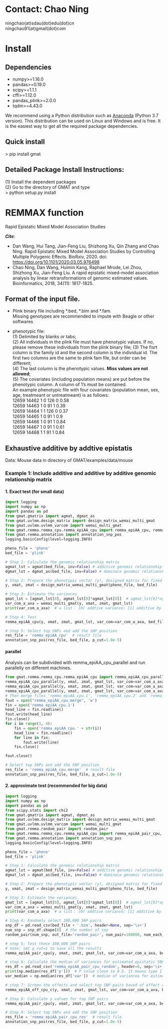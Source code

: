 
# Contact: Chao Ning
ningchao(at)sdau(dot)edu(dot)cn  
ningchao91(at)gmail(dot)com  

# Install

## Dependencies
* numpy>=1.16.0  
* pandas>=0.19.0  
* scipy>=1.1.1  
* cffi>=1.12.0  
* pandas_plink>=2.0.0  
* tqdm>=4.43.0  

We recommend using a Python distribution such as [Anaconda](https://www.anaconda.com/distribution/) (Python 3.7 version). This distribution can be used on Linux and Windows and is free. It is the easiest way to get all the required package dependencies. 

## Quick install
\> pip install gmat
## Detailed Package Install Instructions:
(1) Install the dependent packages  
(2) Go to the directory of GMAT and type  
\> python setup.py install

# REMMAX function  
Rapid Epistatic Mixed Model Association Studies

***Cite***:  
* Dan Wang, Hui Tang, Jian-Feng Liu, Shizhong Xu, Qin Zhang and Chao Ning. Rapid Epistatic Mixed Model Association Studies by Controlling Multiple Polygenic Effects. BioRxiv, 2020. doi: https://doi.org/10.1101/2020.03.05.976498  
* Chao Ning, Dan Wang, Huimin Kang, Raphael Mrode, Lei Zhou, Shizhong Xu, Jian-Feng Liu. A rapid epistatic mixed-model association analysis by linear retransformations of genomic estimated values. Bioinformatics, 2018, 34(11): 1817-1825.  

## Format of the input file.
* Plink binary file including \*.bed, \*.bim and \*.fam.  
Missing genotypes are recommended to impute with Beagle or other softwares  

* phenotypic file:  
(1) Delimited by blanks or tabs;  
(2) All individuals in the plink file must have phenotypic values. If no, please remove these individuals from the plink binary file;
(3) The fisrt column is the family id and the second column is the individual id. The first two columns are the same to plink fam file, but order can be different;  
(4) The last column is the phenotypic values. **Miss values are not allowed**;  
(5) The covariates (including population means) are put before the phenotypic column. A column of 1’s must be contained.  
An example phenotypic file with four covariates (population mean, sex, age, treatmeant or untreatmeant) is as follows:  
12659	14462	1	0	126	0	0.58  
12659	14463	1	0	91	1	0.39  
12659	14464	1	1	126	0	0.37  
12659	14465	1	0	91	1	0.9  
12659	14466	1	0	91	1	0.84  
12659	14467	1	0	91	1	0.61  
12659	14468	1	1	91	1	0.84  
  
## Exhaustive additive by addtive epistatis  
Data: Mouse data in directory of GMAT/examples/data/mouse    

### Example 1: Include additive and additive by additive genomic relationship matrix
#### 1. Exact test (for small data)


```python
import logging
import numpy as np
import pandas as pd
from gmat.gmatrix import agmat, dgmat_as
from gmat.uvlmm.design_matrix import design_matrix_wemai_multi_gmat
from gmat.uvlmm.uvlmm_varcom import wemai_multi_gmat
from gmat.remma.remma_cpu.remma_epiAA_cpu import remma_epiAA_cpu, remma_epiAA_cpu_parallel
from gmat.remma.annotation import annotation_snp_pos
logging.basicConfig(level=logging.INFO)

pheno_file = 'pheno'
bed_file = 'plink'

# Step 1: Calculate the genomic relationship matrix
agmat_lst = agmat(bed_file, inv=False) # additive genomic relationship matrix
dgmat_lst = dgmat_as(bed_file, inv=False) # dominace genomic relationship matrix

# Step 2: Prepare the phenotypic vector (y), designed matrix for fixed effects (xmat) and designed matrix for random effects (zmat)
y, xmat, zmat = design_matrix_wemai_multi_gmat(pheno_file, bed_file)

# Step 3: Estimate the variances
gmat_lst = [agmat_lst[0], agmat_lst[0]*agmat_lst[0]]  # agmat_lst[0]*agmat_lst[0] is the additive by additive genomic relationship matrix
var_com_a_axa = wemai_multi_gmat(y, xmat, zmat, gmat_lst)
print(var_com_a_axa)  # a list： [0] addtive variance; [1] additive by additive variance; [2] residual variance

# Step 4: Test
remma_epiAA_cpu(y, xmat, zmat, gmat_lst, var_com=var_com_a_axa, bed_file=bed_file, snp_lst_0=None, p_cut=0.0001, out_file='remma_epiAA_cpu')

# Step 5: Select top SNPs and add the SNP position
res_file = 'remma_epiAA_cpu'  # result file
annotation_snp_pos(res_file, bed_file, p_cut=1.0e-5)
```

#### parallel 
Analysis can be subdivided with remma_epiAA_cpu_parallel and run parallelly on different machines.


```python
from gmat.remma.remma_cpu.remma_epiAA_cpu import remma_epiAA_cpu_parallel
remma_epiAA_cpu_parallel(y, xmat, zmat, gmat_lst, var_com=var_com_a_axa, bed_file=bed_file, parallel=[3,1], p_cut=0.0001, out_file='remma_epiAA_cpu')
remma_epiAA_cpu_parallel(y, xmat, zmat, gmat_lst, var_com=var_com_a_axa, bed_file=bed_file, parallel=[3,2], p_cut=0.0001, out_file='remma_epiAA_cpu')
remma_epiAA_cpu_parallel(y, xmat, zmat, gmat_lst, var_com=var_com_a_axa, bed_file=bed_file, parallel=[3,3], p_cut=0.0001, out_file='remma_epiAA_cpu')
# Then merge files 'remma_epiAA_cpu.1', 'remma_epiAA_cpu.2' and 'remma_epiAA_cpu.3' with the following codes.
fout = open("remma_epiAA_cpu.merge", 'w')
fin = open('remma_epiAA_cpu.1')
head_line = fin.readline()
fout.write(head_line)
fin.close()
for i in range(1, 4):
    fin = open('remma_epiAA_cpu.' + str(i))
    head_line = fin.readline()
    for line in fin:
        fout.write(line)
    fin.close()

fout.close()

# Select top SNPs and add the SNP position
res_file = 'remma_epiAA_cpu.merge'  # result file
annotation_snp_pos(res_file, bed_file, p_cut=1.0e-5)
```

#### 2. approximate test (recommended for big data)


```python
import logging
import numpy as np
import pandas as pd
from scipy.stats import chi2
from gmat.gmatrix import agmat, dgmat_as
from gmat.uvlmm.design_matrix import design_matrix_wemai_multi_gmat
from gmat.uvlmm.uvlmm_varcom import wemai_multi_gmat
from gmat.remma.random_pair import random_pair
from gmat.remma.remma_cpu.remma_epiAA_cpu import remma_epiAA_pair_cpu, remma_epiAA_eff_cpu_c
from gmat.remma.annotation import annotation_snp_pos
logging.basicConfig(level=logging.INFO)

pheno_file = 'pheno'
bed_file = 'plink'

# Step 1: Calculate the genomic relationship matrix
agmat_lst = agmat(bed_file, inv=False) # additive genomic relationship matrix
dgmat_lst = dgmat_as(bed_file, inv=False) # dominace genomic relationship matrix

# Step 2: Prepare the phenotypic vector (y), designed matrix for fixed effects (xmat) and designed matrix for random effects (zmat)
y, xmat, zmat = design_matrix_wemai_multi_gmat(pheno_file, bed_file)

# Step 3: Estimate the variances
gmat_lst = [agmat_lst[0], agmat_lst[0]*agmat_lst[0]]  # agmat_lst[0]*agmat_lst[0] is the additive by additive genomic relationship matrix
var_com_a_axa = wemai_multi_gmat(y, xmat, zmat, gmat_lst)
print(var_com_a_axa)  # a list： [0] addtive variance; [1] additive by additive variance; [2] residual variance

# Step 4: Randomly select 100,000 SNP pairs
snp_df = pd.read_csv(bed_file + '.bim', header=None, sep='\s+')
num_snp = snp_df.shape[0]  # the number of snp
random_pair(num_snp, out_file='random_pair', num_pair=100000, num_each_pair=5000)

# step 5: Test these 100,000 SNP pairs
# note: set p_cut=1 to save all the results
remma_epiAA_pair_cpu(y, xmat, zmat, gmat_lst, var_com=var_com_a_axa, bed_file=bed_file, snp_pair_file="random_pair", max_test_pair=50000, p_cut=1, out_file='remma_epiAA_pair_cpu_random')

# step 6: Calculate the median of variances for estimated epistatic SNP effects
res_df = pd.read_csv('remma_epiAA_pair_cpu_random', header=0, sep='\s+')
print(np.median(res_df['p']))  # P value close to 0.5. It means type I error controlled well
var_median = np.median(res_df['var'])  # median of variances for estimated epistatic SNP effects

# step 7: Screen the effects and select top SNP pairs based of effect cut
remma_epiAA_eff_cpu_c(y, xmat, zmat, gmat_lst, var_com=var_com_a_axa, bed_file=bed_file, snp_lst_0=None, var_app=var_median, p_cut=1e-05, out_file='remma_epiAA_eff_cpu_c')

# Step 8: Calculate p values for top SNP pairs
remma_epiAA_pair_cpu(y, xmat, zmat, gmat_lst, var_com=var_com_a_axa, bed_file=bed_file, snp_pair_file="remma_epiAA_eff_cpu_c", max_test_pair=50000, p_cut=1, out_file='remma_epiAA_pair_cpu_res')

# Step 9: Select top SNPs and add the SNP position
res_file = 'remma_epiAA_pair_cpu_res'  # result file
annotation_snp_pos(res_file, bed_file, p_cut=1.0e-5)
```
